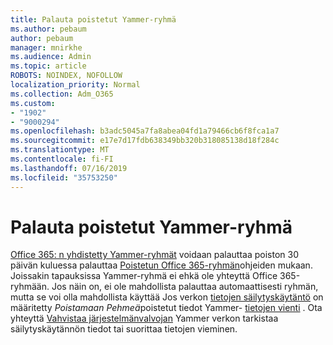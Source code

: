 ```yaml
---
title: Palauta poistetut Yammer-ryhmä
ms.author: pebaum
author: pebaum
manager: mnirkhe
ms.audience: Admin
ms.topic: article
ROBOTS: NOINDEX, NOFOLLOW
localization_priority: Normal
ms.collection: Adm_O365
ms.custom:
- "1902"
- "9000294"
ms.openlocfilehash: b3adc5045a7fa8abea04fd1a79466cb6f8fca1a7
ms.sourcegitcommit: e17e7d17fdb638349bb320b318085138d18f284c
ms.translationtype: MT
ms.contentlocale: fi-FI
ms.lasthandoff: 07/16/2019
ms.locfileid: "35753250"
---
```

# <a name="restore-a-deleted-yammer-group"></a>Palauta poistetut Yammer-ryhmä

[Office 365: n yhdistetty Yammer-ryhmät](https://docs.microsoft.com/yammer/manage-yammer-groups/yammer-and-office-365-groups) voidaan palauttaa poiston 30 päivän kuluessa palauttaa [Poistetun Office 365-ryhmän](https://support.office.com/article/restore-a-deleted-office-365-group-b7c66b59-657a-4e1a-8aa0-8163b1f4eb54)ohjeiden mukaan.
Joissakin tapauksissa Yammer-ryhmä ei ehkä ole yhteyttä Office 365-ryhmään. Jos näin on, ei ole mahdollista palauttaa automaattisesti ryhmän, mutta se voi olla mahdollista käyttää Jos verkon [tietojen säilytyskäytäntö](https://docs.microsoft.com/yammer/manage-security-and-compliance/manage-data-compliance) on määritetty *Poistamaan Pehmeä*poistetut tiedot Yammer- [tietojen vienti](https://docs.microsoft.com/yammer/manage-security-and-compliance/export-yammer-enterprise-data) . Ota yhteyttä [Vahvistaa järjestelmänvalvojan](https://docs.microsoft.com/yammer/manage-yammer-users/manage-yammer-admins) Yammer verkon tarkistaa säilytyskäytännön tiedot tai suorittaa tietojen vieminen.
